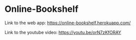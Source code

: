# Online-Bookshelf

Link to the web app: https://online-bookshelf.herokuapp.com/

Link to the youtube video: https://youtu.be/orN7zKfORAY
